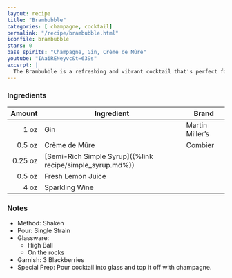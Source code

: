 ```yaml
---
layout: recipe
title: "Brambubble"
categories: [ champagne, cocktail]
permalink: "/recipe/brambubble.html"
iconfile: brambubble
stars: 0
base_spirits: "Champagne, Gin, Crème de Mûre"
youtube: "IAaiRENeyvc&t=639s"
excerpt: |
  The Brambubble is a refreshing and vibrant cocktail that's perfect for summer. It's made with blackberry brandy, lemon juice, and ginger ale, and it's garnished with a blackberry and a lemon wheel.
---
```


### Ingredients

|  Amount | Ingredient                                                | Brand           |
| ------: | --------------------------------------------------------- | --------------- |
|    1 oz | Gin                                                       | Martin Miller’s |
|  0.5 oz | Crème de Mûre                                             | Combier         |
| 0.25 oz | [Semi-Rich Simple Syrup]({%link recipe/simple_syrup.md%}) |                 |
|  0.5 oz | Fresh Lemon Juice                                         |
|    4 oz | Sparkling Wine                                            |

### Notes

- Method: Shaken
- Pour: Single Strain
- Glassware:
  - High Ball
  - On the rocks
- Garnish: 3 Blackberries
- Special Prep: Pour cocktail into glass and top it off with champagne.

